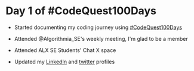 # Day 1 of #CodeQuest100Days

 - Started documenting my coding journey using [#CodeQuest100Days](https://twitter.com/_dedamola)

 - Attended @Algorithmia_SE's weekly meeting, I'm glad to be a member

 - Attended ALX SE Students' Chat X space

 - Updated my [LinkedIn](https://www.linkedin.com/in/khairat-adesina1234/) and [twitter](https://twitter.com/_dedamola) profiles

